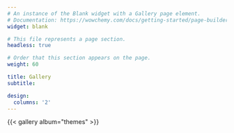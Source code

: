 ```yaml
---
# An instance of the Blank widget with a Gallery page element.
# Documentation: https://wowchemy.com/docs/getting-started/page-builder/
widget: blank

# This file represents a page section.
headless: true

# Order that this section appears on the page.
weight: 60

title: Gallery
subtitle:

design:
  columns: '2'
---
```


{{< gallery album="themes" >}}
